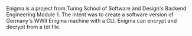 Enigma is a project from Turing School of Software and Design's Backend Engineering Module 1. The intent was to create a software version of Germany's WWII Enigma machine with a CLI. Enigma can encrypt and decrypt from a txt file.
